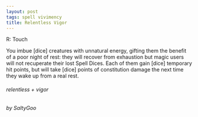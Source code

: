 ```yaml
---
layout: post
tags: spell vivimency
title: Relentless Vigor
---
```

R: Touch

You imbue [dice] creatures with unnatural energy, gifting them the benefit of a poor night of rest: they will recover from exhaustion but magic users will not recuperate their lost Spell Dices. Each of them gain [dice] temporary hit points, but will take [dice] points of constitution damage the next time they wake up from a real rest.

###### relentless + vigor
###### by SaltyGoo
